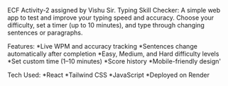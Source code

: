 ECF Activity-2 assigned by Vishu Sir.
Typing Skill Checker:
A simple web app to test and improve your typing speed and accuracy. Choose your difficulty, set a timer (up to 10 minutes), and type through changing sentences or paragraphs.

Features:
*Live WPM and accuracy tracking
*Sentences change automatically after completion
*Easy, Medium, and Hard difficulty levels
*Set custom time (1–10 minutes)
*Score history
*Mobile-friendly design'

Tech Used:
*React
*Tailwind CSS
*JavaScript
*Deployed on Render
